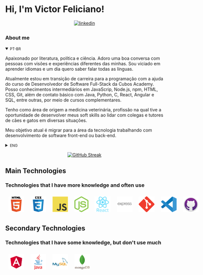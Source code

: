 # Hi, I'm Victor Feliciano! 

<div align="center">
  <a href="https://linkedin.com/in/victorjfeliciano" target="_blank">
    <img src=https://img.shields.io/badge/linkedin-%231E77B5.svg?&style=for-the-badge&logo=linkedin&logoColor=white alt=linkedin style="margin-bottom: 5px;" />
  </a>
</div>

### About me


<details open>
<summary><small>PT-BR</small></summary>

Apaixonado por literatura, política e ciência. Adoro uma boa conversa com pessoas com visões e experiências diferentes das minhas. Sou viciado em aprender idiomas e um dia quero saber falar todas as línguas. 

Atualmente estou em transição de carreira para a programação com a ajuda do curso de Desenvolvedor de Software Full-Stack da Cubos Academy. Posso conhecimentos intermediários em JavaScrip, Node.js, npm, HTML, CSS, Git, além de contato básico com Java, Python, C, React, Angular e SQL, entre outras, por meio de cursos complementares.

Tenho como área de origem a medicina veterinária, profissão na qual tive a oportunidade de desenvolver meus soft skills ao lidar com colegas e tutores de cães e gatos em diversas situações.

 Meu objetivo atual é migrar para a área da tecnologia trabalhando com desenvolvimento de software front-end ou back-end.

</details>

<details>
<summary><small>ENG</small></summary>

I'm a veterinarian and I'm in a career transition to the area of technology. I am currently studying full-time at Cubes Academy and work on weekends. 

</details>

<div align="center">


[![GitHub Streak](https://github-readme-streak-stats.herokuapp.com?user=VetVictor33&theme=nightowl&hide_border=true&locale=pt_BR&date_format=j%20M%5B%20Y%5D&mode=weekly)](https://git.io/streak-stats)

</div>

## Main Technologies

### Technologies that I have more knowledge and often use

<div style ="display: flex">
<img style="margin: 10px" src="assets/html5.svg" alt="HTML5" title="HTML5" height="50" />
<img style="margin: 10px" src="assets/css3.svg" alt="CSS3" title="CSS3" height="50" />
<img style="margin: 10px" src="assets/javascript.svg" alt="JavaScript" title="JavaScript" height="50" />
<img style="margin: 10px" src="assets/nodejs.svg" alt="Node.js" title="Node.js" height="50" />
<img style="margin: 10px" src="assets/reactjs.svg" alt="React" title="React" height="50" />
<img style="margin: 10px" src="assets/express.svg" alt="Express.js" title="Express.js" height="50" />
<img style="margin: 10px" src="assets/git.svg" alt="Git" title="Git" height="50" />
<img style="margin: 10px" src="assets/visual-studio-code.svg" alt="Visual Studio Code" title="Visual Studio Code" height="50" />
<img style="margin: 10px" src="assets/github-desktop.svg" alt="GitHub Desktop" title="GitHub Desktop" height="50" />
</div>

## Secondary Technologies

### Technologies that I have some knowledge, but don't use much

<div style ="display: flex" >
<img style="margin: 10px" src="assets/angular.svg" alt="Angular" title="Angular" height="50" />
<img style="margin: 10px" src="assets/java.svg" alt="Java" title="Java" height="50" />
<img style="margin: 10px" src="assets/mysql.svg" alt="MySQL" title="MySQL" height="50" />
<img style="margin: 10px" src="assets/mongodb.svg" alt="MongoDB" title="MongoDB" height="50" />
</div>
